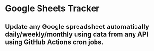# Google Sheets Tracker
## Update any Google spreadsheet automatically daily/weekly/monthly using data from any API using GitHub Actions cron jobs.